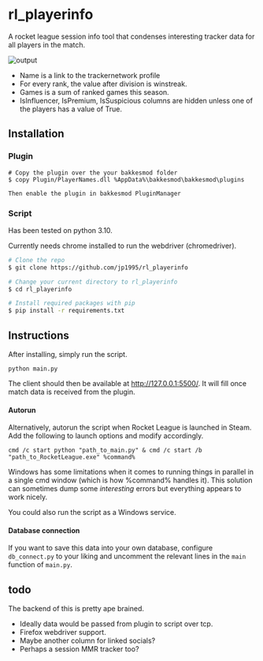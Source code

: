 # rl_playerinfo

A rocket league session info tool that condenses interesting tracker data for all players in the match.

![output](https://cdn.discordapp.com/attachments/533998516876607511/1013614330308214814/unknown.png)

* Name is a link to the trackernetwork profile
* For every rank, the value after division is winstreak.
* Games is a sum of ranked games this season.
* IsInfluencer, IsPremium, IsSuspicious columns are hidden unless one of the players has a value of True.

## Installation

### Plugin
```
# Copy the plugin over the your bakkesmod folder
$ copy Plugin/PlayerNames.dll %AppData%\bakkesmod\bakkesmod\plugins

Then enable the plugin in bakkesmod PluginManager
```

### Script
Has been tested on python 3.10.

Currently needs chrome installed to run the webdriver (chromedriver).
```bash
# Clone the repo
$ git clone https://github.com/jp1995/rl_playerinfo

# Change your current directory to rl_playerinfo
$ cd rl_playerinfo

# Install required packages with pip
$ pip install -r requirements.txt
```

## Instructions
After installing, simply run the script.

`python main.py`

The client should then be available at http://127.0.0.1:5500/. It will fill once match data is received from the plugin.

#### Autorun

Alternatively, autorun the script when Rocket League is launched in Steam.
Add the following to launch options and modify accordingly.

`cmd /c start python "path_to_main.py" & cmd /c start /b "path_to_RocketLeague.exe" %command%`

Windows has some limitations when it comes to running things in parallel in a single cmd window (which is how %command% handles it). This solution can sometimes dump some *interesting* errors but everything appears to work nicely.

You could also run the script as a Windows service.

#### Database connection

If you want to save this data into your own database, configure `db_connect.py` to your liking and uncomment the relevant lines in the `main` function of `main.py`.


## todo
The backend of this is pretty ape brained. 
* Ideally data would be passed from plugin to script over tcp.
* Firefox webdriver support.
* Maybe another column for linked socials?
* Perhaps a session MMR tracker too?

